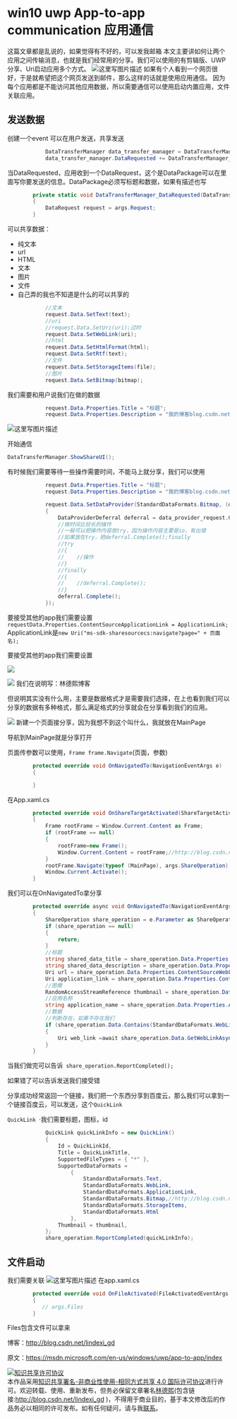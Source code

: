
# win10 uwp App-to-app communication 应用通信

这篇文章都是乱说的，如果觉得有不好的，可以发我邮箱
本文主要讲如何让两个应用之间传输消息，也就是我们经常用的分享。我们可以使用的有剪辑版、UWP分享、Uri启动应用多个方式。
![这里写图片描述](http://img.blog.csdn.net/20160404102715815)
如果有个人看到一个网页很好，于是就希望把这个网页发送到邮件，那么这样的话就是使用应用通信。
因为每个应用都是不能访问其他应用数据，所以需要通信可以使用启动内置应用，文件关联应用。

<!--more-->



<div id="toc"></div>

## 发送数据

创建一个event 可以在用户发送，共享发送

```csharp
            DataTransferManager data_transfer_manager = DataTransferManager.GetForCurrentView();
            data_transfer_manager.DataRequested += DataTransferManager_DataRequested;
```
当DataRequested，应用收到一个DataRequest，这个是DataPackage可以在里面写你要发送的信息。DataPackage必须写标题和数据，如果有描述也写

```csharp
        private static void DataTransferManager_DataRequested(DataTransferManager sender, DataRequestedEventArgs args)
        {
            DataRequest request = args.Request;
        }
```

可以共享数据：

 - 纯文本
 - url
 - HTML
 - 文本
 - 图片
 - 文件
 - 自己弄的我也不知道是什么的可以共享的

```csharp
            //文本
            request.Data.SetText(text);
            //uri
            //request.Data.SetUri(uri);过时
            request.Data.SetWebLink(uri);    
            //html                 
            request.Data.SetHtmlFormat(html);
            request.Data.SetRtf(text);
            //文件
            request.Data.SetStorageItems(file);
            //图片
            request.Data.SetBitmap(bitmap);
```

我们需要和用户说我们在做的数据

```csharp
            request.Data.Properties.Title = "标题";
            request.Data.Properties.Description = "我的博客blog.csdn.net/lindexi_gd";
```
![这里写图片描述](http://img.blog.csdn.net/20160404105455138)

开始通信

```csharp
DataTransferManager.ShowShareUI();
```
有时候我们需要等待一些操作需要时间，不能马上就分享，我们可以使用

```csharp
            request.Data.Properties.Title = "标题";
            request.Data.Properties.Description = "我的博客blog.csdn.net/lindexi_gd";

            request.Data.SetDataProvider(StandardDataFormats.Bitmap, (data_provider_request) =>
            {
                DataProviderDeferral deferral = data_provider_request.GetDeferral();
                //做时间比较长的操作
                //一般可以把操作内容放try，因为操作内容主要是io，有出错
                //如果放在try，把deferral.Complete();finally
                //try
                //{
                //    //操作
                //}
                //finally
                //{
                //    //deferral.Complete();
                //}
                deferral.Complete();
            });
```



要接受其他的app我们需要设置`requestData.Properties.ContentSourceApplicationLink = ApplicationLink;`
ApplicationLink是`new Uri("ms-sdk-sharesourcecs:navigate?page=" + 页面名);`

要接受其他的app我们需要设置

![](http://image.acmx.xyz/16-4-5/70888377.jpg)

![](http://image.acmx.xyz/16-4-5/65763757.jpg)
我们在说明写：林德熙博客

但说明其实没有什么用，主要是数据格式才是需要我们选择，在上也看到我们可以分享的数据有多种格式，那么满足格式的分享就会在分享看到我们的应用。

![](http://image.acmx.xyz/16-4-5/25742257.jpg)
新建一个页面接分享，因为我想不到这个叫什么，我就放在MainPage

导航到MainPage就是分享打开

页面传参数可以使用，`Frame frame.Navigate`(页面，参数)


```csharp
        protected override void OnNavigatedTo(NavigationEventArgs e)
        {

        }
```

在App.xaml.cs

```csharp
        protected override void OnShareTargetActivated(ShareTargetActivatedEventArgs args)
        {
            Frame rootFrame = Window.Current.Content as Frame;
            if (rootFrame == null)
            {
                rootFrame=new Frame();
                Window.Current.Content = rootFrame;//http://blog.csdn.net/lindexi_gd
            }
            rootFrame.Navigate(typeof (MainPage), args.ShareOperation);
            Window.Current.Activate();
        }
```
我们可以在OnNavigatedTo拿分享

```csharp
        protected override async void OnNavigatedTo(NavigationEventArgs e)
        {
            ShareOperation share_operation = e.Parameter as ShareOperation;
            if (share_operation == null)
            {
                return;
            }
            //标题
            string shared_data_title = share_operation.Data.Properties.Title;
            string shared_data_description = share_operation.Data.Properties.Description;
            Uri url = share_operation.Data.Properties.ContentSourceWebLink;
            Uri application_link = share_operation.Data.Properties.ContentSourceApplicationLink;
            //图像
            RandomAccessStreamReference thumbnail = share_operation.Data.Properties.Thumbnail;
            //应用名称
            string application_name = share_operation.Data.Properties.ApplicationName;
            //数据
            //判断存在，如果不存在我们
            if (share_operation.Data.Contains(StandardDataFormats.WebLink))
            {
                Uri web_link =await share_operation.Data.GetWebLinkAsync();
            }
        }
```

当我们做完可以告诉` share_operation.ReportCompleted();`

如果错了可以告诉发送我们接受错

分享成功经常返回一个链接，我们把一个东西分享到百度云，那么我们可以拿到一个链接百度云，可以发送，这个`QuickLink`


`QuickLink `·我们需要标题，图标，id

```csharp
            QuickLink quickLinkInfo = new QuickLink()
            {
                Id = QuickLinkId,
                Title = QuickLinkTitle,
                SupportedFileTypes = { "*" },
                SupportedDataFormats =
                    {
                        StandardDataFormats.Text,
                        StandardDataFormats.WebLink,
                        StandardDataFormats.ApplicationLink,
                        StandardDataFormats.Bitmap,//http://blog.csdn.net/lindexi_gd
                        StandardDataFormats.StorageItems,
                        StandardDataFormats.Html
                    },
                Thumbnail = thumbnail,
            };
            share_operation.ReportCompleted(quickLinkInfo);
```
## 文件启动

我们需要关联
![这里写图片描述](http://img.blog.csdn.net/20160405185522977)
在app.xaml.cs

```csharp
        protected override void OnFileActivated(FileActivatedEventArgs args)
        {
           // args.Files
        }
```
Files包含文件可以拿来

博客：http://blog.csdn.net/lindexi_gd

原文：https://msdn.microsoft.com/en-us/windows/uwp/app-to-app/index







<a rel="license" href="http://creativecommons.org/licenses/by-nc-sa/4.0/"><img alt="知识共享许可协议" style="border-width:0" src="https://licensebuttons.net/l/by-nc-sa/4.0/88x31.png" /></a><br />本作品采用<a rel="license" href="http://creativecommons.org/licenses/by-nc-sa/4.0/">知识共享署名-非商业性使用-相同方式共享 4.0 国际许可协议</a>进行许可。欢迎转载、使用、重新发布，但务必保留文章署名[林德熙](http://blog.csdn.net/lindexi_gd)(包含链接:http://blog.csdn.net/lindexi_gd )，不得用于商业目的，基于本文修改后的作品务必以相同的许可发布。如有任何疑问，请与我[联系](mailto:lindexi_gd@163.com)。